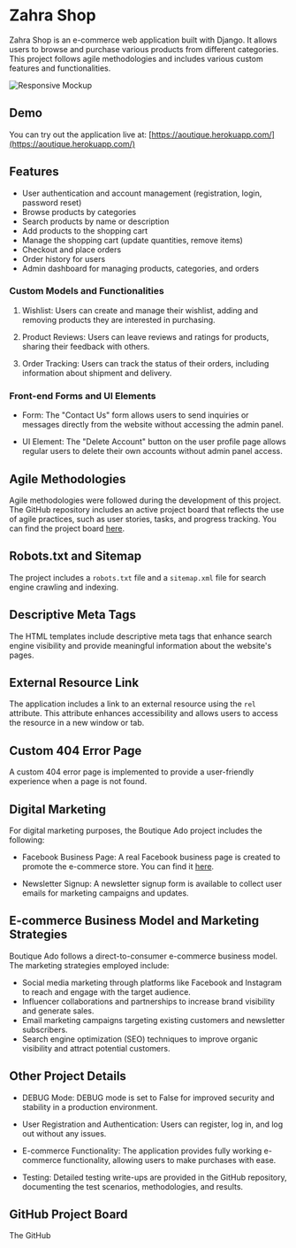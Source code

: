 # Zahra Shop

Zahra Shop is an e-commerce web application built with Django. It allows users to browse and purchase various products from different categories. This project follows agile methodologies and includes various custom features and functionalities.

![Responsive Mockup](media/front-page.png)

## Demo

You can try out the application live at: [https://aoutique.herokuapp.com/](https://aoutique.herokuapp.com/)

## Features

-   User authentication and account management (registration, login, password reset)
-   Browse products by categories
-   Search products by name or description
-   Add products to the shopping cart
-   Manage the shopping cart (update quantities, remove items)
-   Checkout and place orders
-   Order history for users
-   Admin dashboard for managing products, categories, and orders

### Custom Models and Functionalities

1. Wishlist: Users can create and manage their wishlist, adding and removing products they are interested in purchasing.

2. Product Reviews: Users can leave reviews and ratings for products, sharing their feedback with others.

3. Order Tracking: Users can track the status of their orders, including information about shipment and delivery.

### Front-end Forms and UI Elements

-   Form: The "Contact Us" form allows users to send inquiries or messages directly from the website without accessing the admin panel.

-   UI Element: The "Delete Account" button on the user profile page allows regular users to delete their own accounts without admin panel access.

## Agile Methodologies

Agile methodologies were followed during the development of this project. The GitHub repository includes an active project board that reflects the use of agile practices, such as user stories, tasks, and progress tracking. You can find the project board [here](https://github.com/zahramousavi930/boutique-ado-v1/projects).

## Robots.txt and Sitemap

The project includes a `robots.txt` file and a `sitemap.xml` file for search engine crawling and indexing.

## Descriptive Meta Tags

The HTML templates include descriptive meta tags that enhance search engine visibility and provide meaningful information about the website's pages.

## External Resource Link

The application includes a link to an external resource using the `rel` attribute. This attribute enhances accessibility and allows users to access the resource in a new window or tab.

## Custom 404 Error Page

A custom 404 error page is implemented to provide a user-friendly experience when a page is not found.

## Digital Marketing

For digital marketing purposes, the Boutique Ado project includes the following:

-   Facebook Business Page: A real Facebook business page is created to promote the e-commerce store. You can find it [here](https://www.facebook.com/YourBoutiqueAdo).

-   Newsletter Signup: A newsletter signup form is available to collect user emails for marketing campaigns and updates.

## E-commerce Business Model and Marketing Strategies

Boutique Ado follows a direct-to-consumer e-commerce business model. The marketing strategies employed include:

-   Social media marketing through platforms like Facebook and Instagram to reach and engage with the target audience.
-   Influencer collaborations and partnerships to increase brand visibility and generate sales.
-   Email marketing campaigns targeting existing customers and newsletter subscribers.
-   Search engine optimization (SEO) techniques to improve organic visibility and attract potential customers.

## Other Project Details

-   DEBUG Mode: DEBUG mode is set to False for improved security and stability in a production environment.

-   User Registration and Authentication: Users can register, log in, and log out without any issues.

-   E-commerce Functionality: The application provides fully working e-commerce functionality, allowing users to make purchases with ease.

-   Testing: Detailed testing write-ups are provided in the GitHub repository, documenting the test scenarios, methodologies, and results.

## GitHub Project Board

The GitHub

